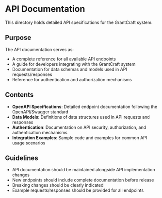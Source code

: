 # API Documentation

This directory holds detailed API specifications for the GrantCraft system.

## Purpose

The API documentation serves as:
- A complete reference for all available API endpoints
- A guide for developers integrating with the GrantCraft system
- Documentation for data schemas and models used in API requests/responses
- Reference for authentication and authorization mechanisms

## Contents

- **OpenAPI Specifications**: Detailed endpoint documentation following the OpenAPI/Swagger standard
- **Data Models**: Definitions of data structures used in API requests and responses
- **Authentication**: Documentation on API security, authorization, and authentication mechanisms
- **Integration Examples**: Sample code and examples for common API usage scenarios

## Guidelines

- API documentation should be maintained alongside API implementation changes
- New endpoints should include complete documentation before release
- Breaking changes should be clearly indicated
- Example requests/responses should be provided for all endpoints 